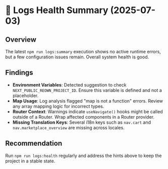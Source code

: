 # 📝 Logs Health Summary (2025-07-03)

## Overview
The latest `npm run logs:summary` execution shows no active runtime errors, but a few configuration issues remain. Overall system health is good.

## Findings
- **Environment Variables**: Detected suggestion to check `NEXT_PUBLIC_REOWN_PROJECT_ID`. Ensure this variable is defined and not a placeholder.
- **Map Usage**: Log analysis flagged "map is not a function" errors. Review any array mapping logic for incorrect types.
- **Router Context**: Warnings indicate `useNavigate()` hooks might be called outside of a Router. Wrap affected components in a Router provider.
- **Missing Translation Keys**: Several i18n keys such as `nav.cart` and `nav.marketplace_overview` are missing across locales.

## Recommendation
Run `npm run logs:health` regularly and address the hints above to keep the project in a stable state.
